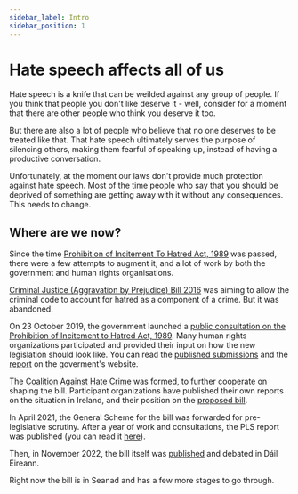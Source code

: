```yaml
---
sidebar_label: Intro
sidebar_position: 1
---
```

# Hate speech affects all of us

Hate speech is a knife that can be weilded against any group of people. If you think that people you don't like deserve it - well, consider for a moment that there are other people who think you deserve it too.

But there are also a lot of people who believe that no one deserves to be treated like that. That hate speech ultimately serves the purpose of silencing others, making them fearful of speaking up, instead of having a productive conversation.

Unfortunately, at the moment our laws don't provide much protection against hate speech. Most of the time people who say that you should be deprived of something are getting away with it without any consequences. This needs to change.

## Where are we now?

Since the time [Prohibition of Incitement To Hatred Act, 1989](https://www.irishstatutebook.ie/eli/1989/act/19/enacted/en/print.html) was passed, there were a few attempts to augment it, and a lot of work by both the government and human rights organisations.

[Criminal Justice (Aggravation by Prejudice) Bill 2016](https://www.oireachtas.ie/en/bills/bill/2016/75/) was aiming to allow the criminal code to account for hatred as a component of a crime. But it was abandoned.

On 23 October 2019, the government launched a [public consultation on the Prohibition of Incitement to Hatred Act, 1989](https://www.gov.ie/en/press-release/089d38-ministers-flanagan-and-stanton-launch-consultation-on-hate-speech/). Many human rights organizations participated and provided their input on how the new legislation should look like. You can read the [published submissions](https://www.gov.ie/en/collection/5743e-submissions-to-the-public-consultation-on-hate-crime-legislation/) and the [report](https://www.gov.ie/en/press-release/1a62c-minister-mcentee-launches-findings-of-public-consultation-on-hate-speech-and-hate-crime-and-commits-to-drafting-new-legislation/) on the goverment's website.

The [Coalition Against Hate Crime](https://www.iccl.ie/activism-protest/the-coalition-against-hate-crime/) was formed, to further cooperate on shaping the bill. Participant organizations have published their own reports on the situation in Ireland, and their position on the [proposed bill](2022-bill/index.md).

In April 2021, the General Scheme for the bill was forwarded for pre-legislative scrutiny. After a year of work and consultations, the PLS report was published (you can read it [here](https://data.oireachtas.ie/ie/oireachtas/committee/dail/33/joint_committee_on_justice/reports/2022/2022-04-08_report-on-pre-legislative-scrutiny-of-the-general-scheme-of-the-criminal-justice-hate-crime-bill-2021_en.pdf)).

Then, in November 2022, the bill itself was [published](https://www.oireachtas.ie/en/bills/bill/2022/105/) and debated in Dáil Éireann.

Right now the bill is in Seanad and has a few more stages to go through.
